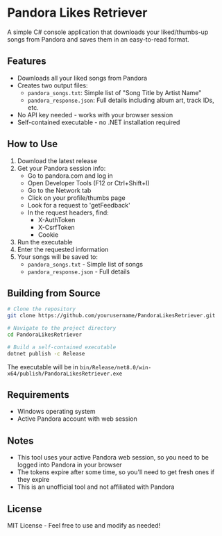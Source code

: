 # Pandora Likes Retriever

A simple C# console application that downloads your liked/thumbs-up songs from Pandora and saves them in an easy-to-read format.

## Features

- Downloads all your liked songs from Pandora
- Creates two output files:
  - `pandora_songs.txt`: Simple list of "Song Title by Artist Name"
  - `pandora_response.json`: Full details including album art, track IDs, etc.
- No API key needed - works with your browser session
- Self-contained executable - no .NET installation required

## How to Use

1. Download the latest release
2. Get your Pandora session info:
   - Go to pandora.com and log in
   - Open Developer Tools (F12 or Ctrl+Shift+I)
   - Go to the Network tab
   - Click on your profile/thumbs page
   - Look for a request to 'getFeedback'
   - In the request headers, find:
     - X-AuthToken
     - X-CsrfToken
     - Cookie
3. Run the executable
4. Enter the requested information
5. Your songs will be saved to:
   - `pandora_songs.txt` - Simple list of songs
   - `pandora_response.json` - Full details

## Building from Source

```bash
# Clone the repository
git clone https://github.com/yourusername/PandoraLikesRetriever.git

# Navigate to the project directory
cd PandoraLikesRetriever

# Build a self-contained executable
dotnet publish -c Release
```

The executable will be in `bin/Release/net8.0/win-x64/publish/PandoraLikesRetriever.exe`

## Requirements

- Windows operating system
- Active Pandora account with web session

## Notes

- This tool uses your active Pandora web session, so you need to be logged into Pandora in your browser
- The tokens expire after some time, so you'll need to get fresh ones if they expire
- This is an unofficial tool and not affiliated with Pandora

## License

MIT License - Feel free to use and modify as needed!

